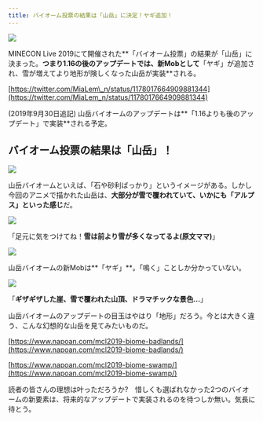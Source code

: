 ```yaml
---
title: バイオーム投票の結果は「山岳」に決定！ヤギ追加！
---
```


![](https://cdn-ak.f.st-hatena.com/images/fotolife/s/sasigume/20210208/20210208121227.jpg)

MINECON Live 2019にて開催された**「バイオーム投票」の結果が「山岳」に決まった。**つまり1.16の後のアップデートでは、新Mobとして**「ヤギ」が追加され、雪が増えてより地形が険しくなった山岳が実装**される。

[https://twitter.com/MiaLem\_n/status/1178017664909881344](https://twitter.com/MiaLem_n/status/1178017664909881344)

(2019年9月30日追記) 山岳バイオームのアップデートは**「1.16よりも後のアップデート」で実装**される予定。

## バイオーム投票の結果は「山岳」！

![](https://cdn-ak.f.st-hatena.com/images/fotolife/s/sasigume/20210208/20210208121127.jpg)

山岳バイオームといえば、「石や砂利ばっかり」というイメージがある。しかし今回のアニメで描かれた山岳は、**大部分が雪で覆われていて、いかにも「アルプス」といった感じ**だ。

![](https://cdn-ak.f.st-hatena.com/images/fotolife/s/sasigume/20210208/20210208121136.jpg)

「足元に気をつけてね！**雪は前より雪が多くなってるよ(原文ママ)**」

![](https://cdn-ak.f.st-hatena.com/images/fotolife/s/sasigume/20210208/20210208102104.jpg)

山岳バイオームの新Mobは**「ヤギ」**。「鳴く」ことしか分かっていない。

![](https://cdn-ak.f.st-hatena.com/images/fotolife/s/sasigume/20210208/20210208121148.jpg)

「**ギザギザした崖、雪で覆われた山頂、ドラマチックな景色…**」

山岳バイオームのアップデートの目玉はやはり「地形」だろう。今とは大きく違う、こんな幻想的な山岳を見てみたいものだ。

[https://www.napoan.com/mcl2019-biome-badlands/](https://www.napoan.com/mcl2019-biome-badlands/)

[https://www.napoan.com/mcl2019-biome-swamp/](https://www.napoan.com/mcl2019-biome-swamp/)

読者の皆さんの理想は叶っただろうか?　惜しくも選ばれなかった2つのバイオームの新要素は、将来的なアップデートで実装されるのを待つしか無い。気長に待とう。
